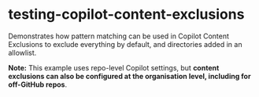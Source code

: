 # testing-copilot-content-exclusions

Demonstrates how pattern matching can be used in Copilot Content Exclusions to exclude everything by default, and directories added in an allowlist.

**Note:** This example uses repo-level Copilot settings, but **content exclusions can also be configured at the organisation level, including for off-GitHub repos**.